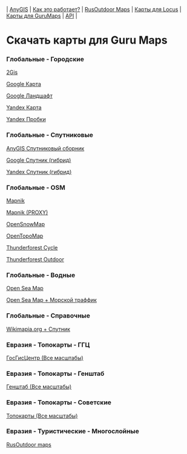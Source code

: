 | [AnyGIS][01] | [Как это работает?][02] | [RusOutdoor Maps][03] | [Карты для Locus][04] | [Карты для GuruMaps][05] | [API][06] |


[01]: https://nnngrach.github.io/AnyGIS_maps/index
[02]: https://nnngrach.github.io/AnyGIS_maps/Web/Html/Description
[03]: https://nnngrach.github.io/AnyGIS_maps/Web/Html/RusOutdoor
[04]: https://nnngrach.github.io/AnyGIS_maps/Web/Html/Locus
[05]: https://nnngrach.github.io/AnyGIS_maps/Web/Html/Galileo
[06]: https://nnngrach.github.io/AnyGIS_maps/Web/Html/Api
# Скачать карты для Guru Maps


### Глобальные - Городские
[2Gis](guru://open?path=https://raw.githubusercontent.com/nnngrach/AnyGIS_maps/master/Galileo_online_maps/Maps_full/Global-City-2gis.ms "Скачать эту карту")

[Google Карта](guru://open?path=https://raw.githubusercontent.com/nnngrach/AnyGIS_maps/master/Galileo_online_maps/Maps_full/Global-City-Google_map.ms "Скачать эту карту")

[Google Ландшафт](guru://open?path=https://raw.githubusercontent.com/nnngrach/AnyGIS_maps/master/Galileo_online_maps/Maps_full/Global-City-Google_terrain.ms "Скачать эту карту")

[Yandex Карта](guru://open?path=https://raw.githubusercontent.com/nnngrach/AnyGIS_maps/master/Galileo_online_maps/Maps_full/Global-City-Yandex_map.ms "Скачать эту карту")

[Yandex Пробки](guru://open?path=https://raw.githubusercontent.com/nnngrach/AnyGIS_maps/master/Galileo_online_maps/Maps_full/Global-City-Yandex_traffic.ms "Скачать эту карту")



### Глобальные - Спутниковые
[AnyGIS Спутниковый сборник](guru://open?path=https://raw.githubusercontent.com/nnngrach/AnyGIS_maps/master/Galileo_online_maps/Maps_full/Global-Satellites-All.ms "Скачать эту карту")

[Google Спутник (гибрид)](guru://open?path=https://raw.githubusercontent.com/nnngrach/AnyGIS_maps/master/Galileo_online_maps/Maps_full/Global-Satellites-Google_with_labels.ms "Скачать эту карту")

[Yandex Спутник (гибрид)](guru://open?path=https://raw.githubusercontent.com/nnngrach/AnyGIS_maps/master/Galileo_online_maps/Maps_full/Global-Satellites-Yandex_with_labels.ms "Скачать эту карту")



### Глобальные - OSM
[Mapnik](guru://open?path=https://raw.githubusercontent.com/nnngrach/AnyGIS_maps/master/Galileo_online_maps/Maps_full/Global-OSM-Mapnik.ms "Скачать эту карту")

[Mapnik (PROXY)](guru://open?path=https://raw.githubusercontent.com/nnngrach/AnyGIS_maps/master/Galileo_online_maps/Maps_full/Global-OSM-Mapnik_Proxy.ms "Скачать эту карту")

[OpenSnowMap](guru://open?path=https://raw.githubusercontent.com/nnngrach/AnyGIS_maps/master/Galileo_online_maps/Maps_full/Global-OSM-OpenSnowMap.ms "Скачать эту карту")

[OpenTopoMap](guru://open?path=https://raw.githubusercontent.com/nnngrach/AnyGIS_maps/master/Galileo_online_maps/Maps_full/Global-OSM-OpenTopoMap.ms "Скачать эту карту")

[Thunderforest Cycle](guru://open?path=https://raw.githubusercontent.com/nnngrach/AnyGIS_maps/master/Galileo_online_maps/Maps_full/Global-OSM-Thunderforest_Cycle.ms "Скачать эту карту")

[Thunderforest Outdoor](guru://open?path=https://raw.githubusercontent.com/nnngrach/AnyGIS_maps/master/Galileo_online_maps/Maps_full/Global-OSM-Thunderforest_Outdoor.ms "Скачать эту карту")



### Глобальные - Водные
[Open Sea Map](guru://open?path=https://raw.githubusercontent.com/nnngrach/AnyGIS_maps/master/Galileo_online_maps/Maps_full/Global-Water-OpenSeaMap.ms "Скачать эту карту")

[Open Sea Map + Морской траффик](guru://open?path=https://raw.githubusercontent.com/nnngrach/AnyGIS_maps/master/Galileo_online_maps/Maps_full/Global-Water-OpenSeaMap_traffic.ms "Скачать эту карту")



### Глобальные - Справочные
[Wikimapia.org + Спутник](guru://open?path=https://raw.githubusercontent.com/nnngrach/AnyGIS_maps/master/Galileo_online_maps/Maps_full/Global-Wikimapia_satellite.ms "Скачать эту карту")



### Евразия - Топокарты - ГГЦ
[ГосГисЦентр (Все масштабы)](guru://open?path=https://raw.githubusercontent.com/nnngrach/AnyGIS_maps/master/Galileo_online_maps/Maps_full/Eurasia-Topo-GGC_All.ms "Скачать эту карту")



### Евразия - Топокарты - Генштаб
[Генштаб (Все масштабы)](guru://open?path=https://raw.githubusercontent.com/nnngrach/AnyGIS_maps/master/Galileo_online_maps/Maps_full/Eurasia-Topo-Genshtab_All.ms "Скачать эту карту")



### Евразия - Топокарты - Советские
[Топокарты (Все масштабы)](guru://open?path=https://raw.githubusercontent.com/nnngrach/AnyGIS_maps/master/Galileo_online_maps/Maps_full/Eurasia-Topo-Topo_All.ms "Скачать эту карту")



### Евразия - Туристические - Многослойные
[RusOutdoor maps](guru://open?path=https://raw.githubusercontent.com/nnngrach/AnyGIS_maps/master/Galileo_online_maps/Maps_full/Eurasia-Hiking-Multylayer-RusOutdoorMaps.ms "Скачать эту карту")

